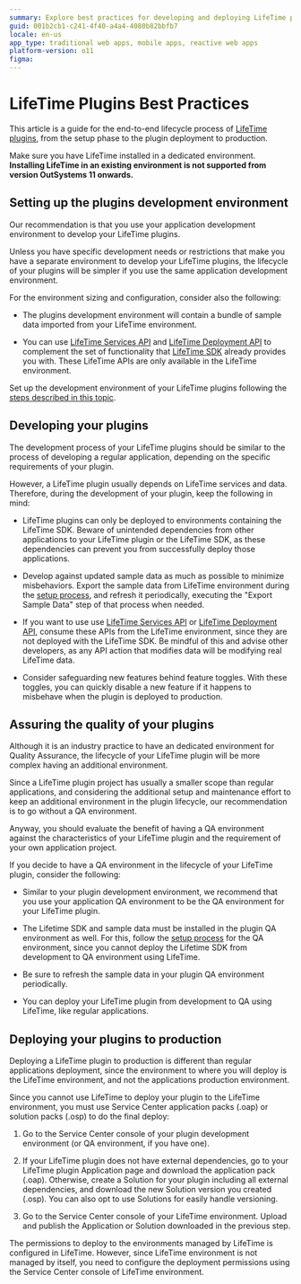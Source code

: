 ```yaml
---
summary: Explore best practices for developing and deploying LifeTime plugins in OutSystems 11 (O11) environments.
guid: 001b2cb1-c241-4f40-a4a4-4080b82bbfb7
locale: en-us
app_type: traditional web apps, mobile apps, reactive web apps
platform-version: o11
figma:
---
```


# LifeTime Plugins Best Practices

This article is a guide for the end-to-end lifecycle process of [LifeTime plugins](https://success.outsystems.com/Documentation/How-to_Guides/Development/How_to_create_a_LifeTime_Plugin), from the setup phase to the plugin deployment to production.

Make sure you have LifeTime installed in a dedicated environment. **Installing LifeTime in an existing environment is not supported from version OutSystems 11 onwards.**

## Setting up the plugins development environment

Our recommendation is that you use your application development environment to develop your LifeTime plugins.

Unless you have specific development needs or restrictions that make you have a separate environment to develop your LifeTime plugins, the lifecycle of your plugins will be simpler if you use the same application development environment.

For the environment sizing and configuration, consider also the following:

* The plugins development environment will contain a bundle of sample data imported from your LifeTime environment.

* You can use [LifeTime Services API](https://success.outsystems.com/Documentation/10/Reference/OutSystems_APIs/LifeTime_Services_API) and [LifeTime Deployment API](https://success.outsystems.com/Documentation/10/Reference/OutSystems_APIs/LifeTime_Deployment_API) to complement the set of functionality that [LifeTime SDK](https://success.outsystems.com/Documentation/10/Reference/OutSystems_APIs/LifeTime_SDK) already provides you with. These LifeTime APIs are only available in the LifeTime environment.

Set up the development environment of your LifeTime plugins following the [steps described in this topic](https://success.outsystems.com/documentation/how_to_guides/development/how_to_create_a_lifetime_plugin/).

## Developing your plugins

The development process of your LifeTime plugins should be similar to the process of developing a regular application, depending on the specific requirements of your plugin.

However, a LifeTime plugin usually depends on LifeTime services and data. Therefore, during the development of your plugin, keep the following in mind:

* LifeTime plugins can only be deployed to environments containing the LifeTime SDK. Beware of unintended dependencies from other applications to your LifeTime plugin or the LifeTime SDK, as these dependencies can prevent you from successfully deploy those applications.

* Develop against updated sample data as much as possible to minimize misbehaviors. Export the sample data from LifeTime environment during the [setup process](https://success.outsystems.com/documentation/how_to_guides/development/how_to_create_a_lifetime_plugin/), and refresh it periodically, executing the "Export Sample Data" step of that process when needed.

* If you want to use use [LifeTime Services API](https://success.outsystems.com/Documentation/10/Reference/OutSystems_APIs/LifeTime_Services_API) or [LifeTime Deployment API](https://success.outsystems.com/Documentation/10/Reference/OutSystems_APIs/LifeTime_Deployment_API), consume these APIs from the LifeTime environment, since they are not deployed with the LifeTime SDK. Be mindful of this and advise other developers, as any API action that modifies data will be modifying real LifeTime data.

* Consider safeguarding new features behind feature toggles. With these toggles, you can quickly disable a new feature if it happens to misbehave when the plugin is deployed to production.

## Assuring the quality of your plugins

Although it is an industry practice to have an dedicated environment for Quality Assurance, the lifecycle of your LifeTime plugin will be more complex having an additional environment.

Since a LifeTime plugin project has usually a smaller scope than regular applications, and considering the additional setup and maintenance effort to keep an additional environment in the plugin lifecycle, our recommendation is to go without a QA environment.

Anyway, you should evaluate the benefit of having a QA environment against the characteristics of your LifeTime plugin and the requirement of your own application project.

If you decide to have a QA environment in the lifecycle of your LifeTime plugin, consider the following:

* Similar to your plugin development environment, we recommend that you use your application QA environment to be the QA environment for your LifeTime plugin.

* The Lifetime SDK and sample data must be installed in the plugin QA environment as well. For this, follow the [setup process](https://success.outsystems.com/Documentation/How-to_Guides/How_to_create_a_LifeTime_Plugin) for the QA environment, since you cannot deploy the Lifetime SDK from development to QA environment using LifeTime.

* Be sure to refresh the sample data in your plugin QA environment periodically.

* You can deploy your LifeTime plugin from development to QA using LifeTime, like regular applications.

## Deploying your plugins to production

Deploying a LifeTime plugin to production is different than regular applications deployment, since the environment to where you will deploy is the LifeTime environment, and not the applications production environment.

Since you cannot use LifeTime to deploy your plugin to the LifeTime environment, you must use Service Center application packs (.oap) or solution packs (.osp) to do the final deploy:

1. Go to the Service Center console of your plugin development environment (or QA environment, if you have one).

1. If your LifeTime plugin does not have external dependencies, go to your LifeTime plugin Application page and download the application pack (.oap). Otherwise, create a Solution for your plugin including all external dependencies, and download the new Solution version you created (.osp). You can also opt to use Solutions for easily handle versioning.

1. Go to the Service Center console of your LifeTime environment. Upload and publish the Application or Solution downloaded in the previous step.

The permissions to deploy to the environments managed by LifeTime is configured in LifeTime. However, since LifeTime environment is not managed by itself, you need to configure the deployment permissions using the Service Center console of LifeTime environment.
